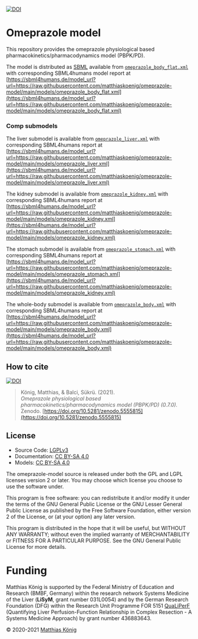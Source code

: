 [![DOI](https://zenodo.org/badge/DOI/10.5281/zenodo.5555814.svg)](https://doi.org/10.5281/zenodo.5554358)

# Omeprazole model
This repository provides the omeprazole physiological based pharmacokinetics/pharmacodynamics model (PBPK/PD).


The model is distributed as [SBML](http://sbml.org) available from [`omeprazole_body_flat.xml`](./models/omeprazole_body_flat.xml) with 
corresponding SBML4humans model report at [https://sbml4humans.de/model_url?url=https://raw.githubusercontent.com/matthiaskoenig/omeprazole-model/main/models/omeprazole_body_flat.xml](https://sbml4humans.de/model_url?url=https://raw.githubusercontent.com/matthiaskoenig/omeprazole-model/main/models/omeprazole_body_flat.xml)

### Comp submodels
The liver submodel is available from [`omeprazole_liver.xml`](./models/omeprazole_liver.xml) with corresponding SBML4humans report at
[https://sbml4humans.de/model_url?url=https://raw.githubusercontent.com/matthiaskoenig/omeprazole-model/main/models/omeprazole_liver.xml](https://sbml4humans.de/model_url?url=https://raw.githubusercontent.com/matthiaskoenig/omeprazole-model/main/models/omeprazole_liver.xml)

The kidney submodel is available from [`omeprazole_kidney.xml`](./models/omeprazole_kidney.xml) with corresponding SBML4humans report at
[https://sbml4humans.de/model_url?url=https://raw.githubusercontent.com/matthiaskoenig/omeprazole-model/main/models/omeprazole_kidney.xml](https://sbml4humans.de/model_url?url=https://raw.githubusercontent.com/matthiaskoenig/omeprazole-model/main/models/omeprazole_kidney.xml)

The stomach submodel is available from [`omeprazole_stomach.xml`](./models/omeprazole_stomach.xml) with corresponding SBML4humans report at
[https://sbml4humans.de/model_url?url=https://raw.githubusercontent.com/matthiaskoenig/omeprazole-model/main/models/omeprazole_stomach.xml](https://sbml4humans.de/model_url?url=https://raw.githubusercontent.com/matthiaskoenig/omeprazole-model/main/models/omeprazole_kidney.xml)

The whole-body submodel is available from [`omeprazole_body.xml`](./models/omeprazole_body.xml) with corresponding SBML4humans report at
[https://sbml4humans.de/model_url?url=https://raw.githubusercontent.com/matthiaskoenig/omeprazole-model/main/models/omeprazole_body.xml](https://sbml4humans.de/model_url?url=https://raw.githubusercontent.com/matthiaskoenig/omeprazole-model/main/models/omeprazole_body.xml)

## How to cite
[![DOI](https://zenodo.org/badge/DOI/10.5281/zenodo.5555814.svg)](https://doi.org/10.5281/zenodo.5554092)

> König, Matthias, & Balci, Sükrü. (2021).  
> *Omeprazole physiological based pharmacokinetics/pharmacodynamics model (PBPK/PD) (0.7.0).*   
> Zenodo. [https://doi.org/10.5281/zenodo.5555815](https://doi.org/10.5281/zenodo.5555815)

## License

* Source Code: [LGPLv3](http://opensource.org/licenses/LGPL-3.0)
* Documentation: [CC BY-SA 4.0](http://creativecommons.org/licenses/by-sa/4.0/)
* Models: [CC BY-SA 4.0](http://creativecommons.org/licenses/by-sa/4.0/)

The omeprazole-model source is released under both the GPL and LGPL licenses version 2 or
later. You may choose which license you choose to use the software under.

This program is free software: you can redistribute it and/or modify it under
the terms of the GNU General Public License or the GNU Lesser General Public
License as published by the Free Software Foundation, either version 2 of the
License, or (at your option) any later version.

This program is distributed in the hope that it will be useful, but WITHOUT ANY
WARRANTY; without even the implied warranty of MERCHANTABILITY or FITNESS FOR A
PARTICULAR PURPOSE. See the GNU General Public License for more details.

Funding
=======
Matthias König is supported by the Federal Ministry of Education and Research (BMBF, Germany)
within the research network Systems Medicine of the Liver (**LiSyM**, grant number 031L0054)
and by the German Research Foundation (DFG) within the Research Unit Programme FOR 5151
[QuaLiPerF](https://qualiperf.de) (Quantifying Liver Perfusion-Function Relationship in Complex Resection -
A Systems Medicine Approach) by grant number 436883643.

© 2020-2021 [Matthias König](https://livermetabolism.com)
